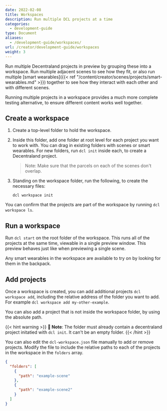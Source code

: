 ```yaml
---
date: 2022-02-08
title: Workspaces
description: Run multiple DCL projects at a time
categories:
  - development-guide
type: Document
aliases:
  - /development-guide/workspaces/
url: /creator/development-guide/workspaces
weight: 3
---
```


Run multiple Decentraland projects in preview by grouping these into a workspace. Run multiple adjacent scenes to see how they fit, or also run multiple [smart wearables]({{< ref "/content/creator/scenes/projects/smart-wearables.md" >}}) together to see how they interact with each other and with different scenes.

Running multiple projects in a workspace provides a much more complete testing alternative, to ensure different content works well together.

## Create a workspace

1. Create a top-level folder to hold the workspace.

2. Inside this folder, add one folder at root level for each project you want to work with. You can drag in existing folders with scenes or smart wearables. For new folders, run `dcl init` inside each, to create a Decentraland project.

   > Note: Make sure that the parcels on each of the scenes don't overlap.

3. Standing on the workspace folder, run the following, to create the necessary files:

   `dcl workspace init`

You can confirm that the projects are part of the workspace by running `dcl workspace ls`.

## Run a workspace

Run `dcl start` on the root folder of the workspace. This runs all of the projects at the same time, viewable in a single preview window. This preview behaves just like when previewing a single scene.

Any smart wearables in the workspace are available to try on by looking for them in the backpack.

## Add projects

Once a workspace is created, you can add additional projects `dcl workspace add`, including the relative address of the folder you want to add. For example `dcl workspace add my-other-example`.

You can also add a project that is not inside the workspace folder, by using the absolute path.

{{< hint warning >}}
**📔 Note**:  The folder must already contain a decentraland project initatied with `dcl init`. It can't be an empty folder.
{{< /hint >}}

You can also edit the `dcl-workspace.json` file manually to add or remove projects. Modify the file to include the relative paths to each of the projects in the workspace in the `folders` array.

```json
{
  "folders": [
    {
      "path": "example-scene"
    },
    {
      "path": "example-scene2"
    }
  ]
}
```
